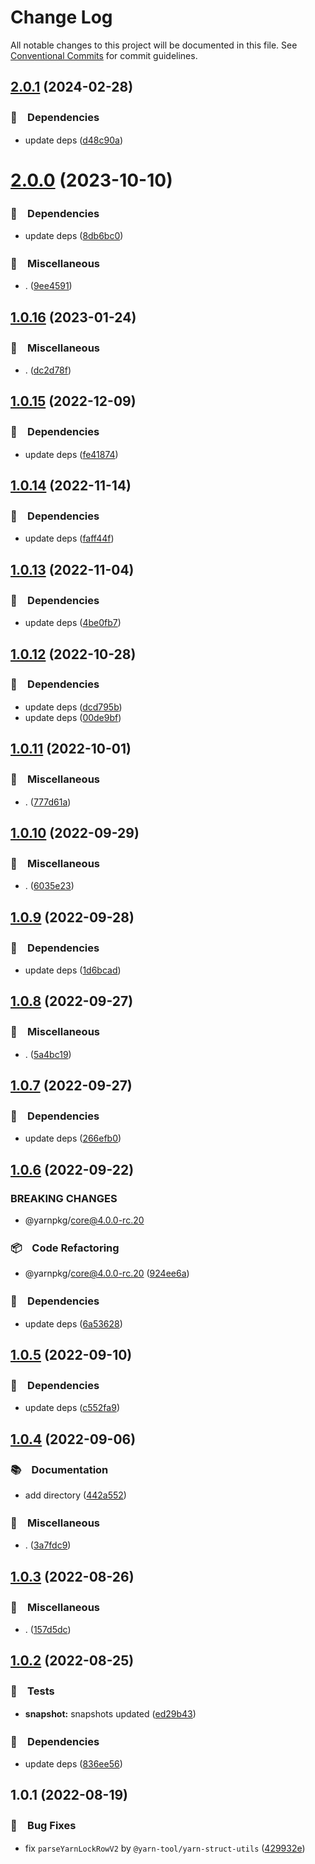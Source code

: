 # Change Log

All notable changes to this project will be documented in this file.
See [Conventional Commits](https://conventionalcommits.org) for commit guidelines.

## [2.0.1](https://github.com/bluelovers/ws-yarn-workspaces/compare/@yarn-tool/yarn-struct-utils@2.0.0...@yarn-tool/yarn-struct-utils@2.0.1) (2024-02-28)



### 📌　Dependencies

* update deps ([d48c90a](https://github.com/bluelovers/ws-yarn-workspaces/commit/d48c90a1f35e626fb9a4dcbb7bad5c5e1164dce1))



# [2.0.0](https://github.com/bluelovers/ws-yarn-workspaces/compare/@yarn-tool/yarn-struct-utils@1.0.16...@yarn-tool/yarn-struct-utils@2.0.0) (2023-10-10)



### 📌　Dependencies

* update deps ([8db6bc0](https://github.com/bluelovers/ws-yarn-workspaces/commit/8db6bc0189457346924022f9c38f4ae8162c5a5e))


### 🔖　Miscellaneous

* . ([9ee4591](https://github.com/bluelovers/ws-yarn-workspaces/commit/9ee4591c538a82f5890bc8e688354440f2b48a63))



## [1.0.16](https://github.com/bluelovers/ws-yarn-workspaces/compare/@yarn-tool/yarn-struct-utils@1.0.15...@yarn-tool/yarn-struct-utils@1.0.16) (2023-01-24)



### 🔖　Miscellaneous

* . ([dc2d78f](https://github.com/bluelovers/ws-yarn-workspaces/commit/dc2d78f28b88f636f194e84a47ea166b80a51bda))



## [1.0.15](https://github.com/bluelovers/ws-yarn-workspaces/compare/@yarn-tool/yarn-struct-utils@1.0.14...@yarn-tool/yarn-struct-utils@1.0.15) (2022-12-09)



### 📌　Dependencies

* update deps ([fe41874](https://github.com/bluelovers/ws-yarn-workspaces/commit/fe41874d6fd01f5f2b773aa085b80ee2d0683edc))



## [1.0.14](https://github.com/bluelovers/ws-yarn-workspaces/compare/@yarn-tool/yarn-struct-utils@1.0.13...@yarn-tool/yarn-struct-utils@1.0.14) (2022-11-14)



### 📌　Dependencies

* update deps ([faff44f](https://github.com/bluelovers/ws-yarn-workspaces/commit/faff44f1f5ad5066c747ea8d5d66fa10049c17fe))



## [1.0.13](https://github.com/bluelovers/ws-yarn-workspaces/compare/@yarn-tool/yarn-struct-utils@1.0.12...@yarn-tool/yarn-struct-utils@1.0.13) (2022-11-04)



### 📌　Dependencies

* update deps ([4be0fb7](https://github.com/bluelovers/ws-yarn-workspaces/commit/4be0fb754fec6ad2aff79ae303710642651d4abd))



## [1.0.12](https://github.com/bluelovers/ws-yarn-workspaces/compare/@yarn-tool/yarn-struct-utils@1.0.11...@yarn-tool/yarn-struct-utils@1.0.12) (2022-10-28)



### 📌　Dependencies

* update deps ([dcd795b](https://github.com/bluelovers/ws-yarn-workspaces/commit/dcd795b251e73ffdbade2a4086f360241cb4cb03))
* update deps ([00de9bf](https://github.com/bluelovers/ws-yarn-workspaces/commit/00de9bf62a49f5de21e60c6a120fc4d3e6e058e3))



## [1.0.11](https://github.com/bluelovers/ws-yarn-workspaces/compare/@yarn-tool/yarn-struct-utils@1.0.10...@yarn-tool/yarn-struct-utils@1.0.11) (2022-10-01)



### 🔖　Miscellaneous

* . ([777d61a](https://github.com/bluelovers/ws-yarn-workspaces/commit/777d61af255146b2b1b1f364587c36a0f5bfc00c))



## [1.0.10](https://github.com/bluelovers/ws-yarn-workspaces/compare/@yarn-tool/yarn-struct-utils@1.0.9...@yarn-tool/yarn-struct-utils@1.0.10) (2022-09-29)



### 🔖　Miscellaneous

* . ([6035e23](https://github.com/bluelovers/ws-yarn-workspaces/commit/6035e2399f4f5a5f5e5ac56309b6dc37ffe91389))



## [1.0.9](https://github.com/bluelovers/ws-yarn-workspaces/compare/@yarn-tool/yarn-struct-utils@1.0.8...@yarn-tool/yarn-struct-utils@1.0.9) (2022-09-28)



### 📌　Dependencies

* update deps ([1d6bcad](https://github.com/bluelovers/ws-yarn-workspaces/commit/1d6bcad8d8cf45daeab2360144383208b2ea6b9d))



## [1.0.8](https://github.com/bluelovers/ws-yarn-workspaces/compare/@yarn-tool/yarn-struct-utils@1.0.7...@yarn-tool/yarn-struct-utils@1.0.8) (2022-09-27)



### 🔖　Miscellaneous

* . ([5a4bc19](https://github.com/bluelovers/ws-yarn-workspaces/commit/5a4bc19a0a279a49e752d776279165e14c402427))



## [1.0.7](https://github.com/bluelovers/ws-yarn-workspaces/compare/@yarn-tool/yarn-struct-utils@1.0.6...@yarn-tool/yarn-struct-utils@1.0.7) (2022-09-27)



### 📌　Dependencies

* update deps ([266efb0](https://github.com/bluelovers/ws-yarn-workspaces/commit/266efb0683a5849490baa5ee93316ef0699e67ca))



## [1.0.6](https://github.com/bluelovers/ws-yarn-workspaces/compare/@yarn-tool/yarn-struct-utils@1.0.5...@yarn-tool/yarn-struct-utils@1.0.6) (2022-09-22)


### BREAKING CHANGES

* @yarnpkg/core@4.0.0-rc.20



### 📦　Code Refactoring

* @yarnpkg/core@4.0.0-rc.20 ([924ee6a](https://github.com/bluelovers/ws-yarn-workspaces/commit/924ee6a50f192f5b5bc06b40860792a51d99b78a))


### 📌　Dependencies

* update deps ([6a53628](https://github.com/bluelovers/ws-yarn-workspaces/commit/6a536281c96ecc6caf293212806b3abedc4ffef8))



## [1.0.5](https://github.com/bluelovers/ws-yarn-workspaces/compare/@yarn-tool/yarn-struct-utils@1.0.4...@yarn-tool/yarn-struct-utils@1.0.5) (2022-09-10)



### 📌　Dependencies

* update deps ([c552fa9](https://github.com/bluelovers/ws-yarn-workspaces/commit/c552fa925dbbb0e18f8dc5d0c783138c8c1fc363))



## [1.0.4](https://github.com/bluelovers/ws-yarn-workspaces/compare/@yarn-tool/yarn-struct-utils@1.0.3...@yarn-tool/yarn-struct-utils@1.0.4) (2022-09-06)



### 📚　Documentation

* add directory ([442a552](https://github.com/bluelovers/ws-yarn-workspaces/commit/442a55232619f7fe2b9bad6f8eccfffc4f8f47d2))


### 🔖　Miscellaneous

* . ([3a7fdc9](https://github.com/bluelovers/ws-yarn-workspaces/commit/3a7fdc924ada93b1d0ac0160f8d77e46ff060588))



## [1.0.3](https://github.com/bluelovers/ws-yarn-workspaces/compare/@yarn-tool/yarn-struct-utils@1.0.2...@yarn-tool/yarn-struct-utils@1.0.3) (2022-08-26)



### 🔖　Miscellaneous

* . ([157d5dc](https://github.com/bluelovers/ws-yarn-workspaces/commit/157d5dc8959261d9326f6e633987182898ae9670))



## [1.0.2](https://github.com/bluelovers/ws-yarn-workspaces/compare/@yarn-tool/yarn-struct-utils@1.0.1...@yarn-tool/yarn-struct-utils@1.0.2) (2022-08-25)



### 🚨　Tests

* **snapshot:** snapshots updated ([ed29b43](https://github.com/bluelovers/ws-yarn-workspaces/commit/ed29b437ae8bc9502d117d6a02fd40c9c24f1e33))


### 📌　Dependencies

* update deps ([836ee56](https://github.com/bluelovers/ws-yarn-workspaces/commit/836ee56d294d3b6c85ad1f8b209660c779480a80))



## 1.0.1 (2022-08-19)


### 🐛　Bug Fixes

* fix `parseYarnLockRowV2` by `@yarn-tool/yarn-struct-utils` ([429932e](https://github.com/bluelovers/ws-yarn-workspaces/commit/429932ea23b55ed7644371fe6dc0e512d2f03a3e))
